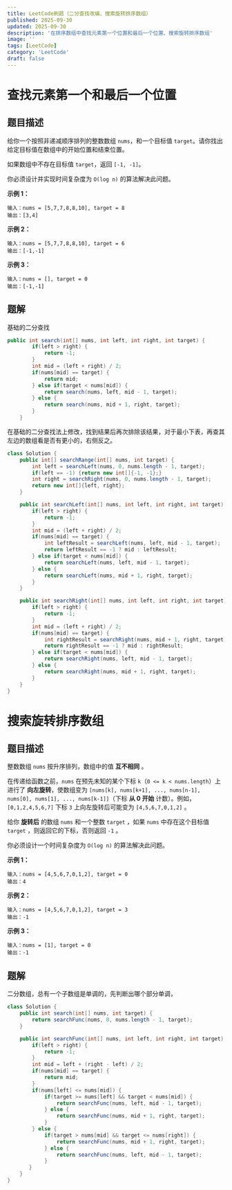 ```yaml
---
title: LeetCode刷题（二分查找改编、搜索旋转排序数组）
published: 2025-09-30
updated: 2025-09-30
description: '在排序数组中查找元素第一个位置和最后一个位置、搜索旋转排序数组'
image: ''
tags: [LeetCode]
category: 'LeetCode'
draft: false 
---
```


# 查找元素第一个和最后一个位置

## 题目描述

给你一个按照非递减顺序排列的整数数组 `nums`，和一个目标值 `target`。请你找出给定目标值在数组中的开始位置和结束位置。

如果数组中不存在目标值 `target`，返回 `[-1, -1]`。

你必须设计并实现时间复杂度为 `O(log n)` 的算法解决此问题。

**示例 1：**

```
输入：nums = [5,7,7,8,8,10], target = 8
输出：[3,4]
```

**示例 2：**

```
输入：nums = [5,7,7,8,8,10], target = 6
输出：[-1,-1]
```

**示例 3：**

```
输入：nums = [], target = 0
输出：[-1,-1]
```



## 题解

基础的二分查找

```java
public int search(int[] nums, int left, int right, int target) {
        if(left > right) {
            return -1;
        }
        int mid = (left + right) / 2;
        if(nums[mid] == target) {
            return mid;
        } else if(target < nums[mid]) {
            return search(nums, left, mid - 1, target);
        } else {
            return search(nums, mid + 1, right, target);
        }
    }
```

在基础的二分查找法上修改，找到结果后再次排除该结果，对于最小下表，再查其左边的数组看是否有更小的，右侧反之。

```java
class Solution {
    public int[] searchRange(int[] nums, int target) {
        int left = searchLeft(nums, 0, nums.length - 1, target);
        if(left == -1) {return new int[]{-1, -1};}
        int right = searchRight(nums, 0, nums.length - 1, target);
        return new int[]{left, right};
    }

    public int searchLeft(int[] nums, int left, int right, int target) {
        if(left > right) {
            return -1;
        }
        int mid = (left + right) / 2;
        if(nums[mid] == target) {
            int leftResult = searchLeft(nums, left, mid - 1, target);
            return leftResult == -1 ? mid : leftResult;
        } else if(target < nums[mid]) {
            return searchLeft(nums, left, mid - 1, target);
        } else {
            return searchLeft(nums, mid + 1, right, target);
        }
    }

    public int searchRight(int[] nums, int left, int right, int target) {
        if(left > right) {
            return -1;
        }
        int mid = (left + right) / 2;
        if(nums[mid] == target) {
            int rightResult = searchRight(nums, mid + 1, right, target);
            return rightResult == -1 ? mid : rightResult;
        } else if(target < nums[mid]) {
            return searchRight(nums, left, mid - 1, target);
        } else {
            return searchRight(nums, mid + 1, right, target);
        }
    }
}
```

# 搜索旋转排序数组

## 题目描述

整数数组 `nums` 按升序排列，数组中的值 **互不相同** 。

在传递给函数之前，`nums` 在预先未知的某个下标 `k`（`0 <= k < nums.length`）上进行了 **向左旋转**，使数组变为 `[nums[k], nums[k+1], ..., nums[n-1], nums[0], nums[1], ..., nums[k-1]]`（下标 **从 0 开始** 计数）。例如， `[0,1,2,4,5,6,7]` 下标 `3` 上向左旋转后可能变为 `[4,5,6,7,0,1,2]` 。

给你 **旋转后** 的数组 `nums` 和一个整数 `target` ，如果 `nums` 中存在这个目标值 `target` ，则返回它的下标，否则返回 `-1` 。

你必须设计一个时间复杂度为 `O(log n)` 的算法解决此问题。

**示例 1：**

```
输入：nums = [4,5,6,7,0,1,2], target = 0
输出：4
```

**示例 2：**

```
输入：nums = [4,5,6,7,0,1,2], target = 3
输出：-1
```

**示例 3：**

```
输入：nums = [1], target = 0
输出：-1
```



## 题解

二分数组，总有一个子数组是单调的，先判断出哪个部分单调，

```java
class Solution {
    public int search(int[] nums, int target) {
        return searchFunc(nums, 0, nums.length - 1, target);
    }

    public int searchFunc(int[] nums, int left, int right, int target) {
        if(left > right) {
            return -1;
        }
        int mid = left + (right - left) / 2;
        if(nums[mid] == target) {
            return mid;
        }
        if(nums[left] <= nums[mid]) {
            if(target >= nums[left] && target < nums[mid]) {
                return searchFunc(nums, left, mid - 1, target);
            } else {
                return searchFunc(nums, mid + 1, right, target);
            }
        } else {
            if(target > nums[mid] && target <= nums[right]) {
                return searchFunc(nums, mid + 1, right, target);
            } else {
                return searchFunc(nums, left, mid - 1, target);
            }
       }
    }
}
```

